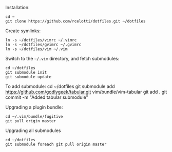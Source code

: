 Installation:

    cd ~
    git clone https://github.com/rcelotti/dotfiles.git ~/dotfiles

Create symlinks:

    ln -s ~/dotfiles/vimrc ~/.vimrc
    ln -s ~/dotfiles/gvimrc ~/.gvimrc
    ln -s ~/dotfiles/vim ~/.vim

Switch to the `~/.vim` directory, and fetch submodules:

    cd ~/dotfiles
    git submodule init
    git submodule update


To add submodule:
    cd ~/dotfiles
    git submodule add https://github.com/godlygeek/tabular.git vim/bundle/vim-tabular
    git add .
    git commit -m "Added tabular submodule"

Upgrading a plugin bundle:
    
    cd ~/.vim/bundle/fugitive
    git pull origin master

Upgrading all submodules

    
    cd ~/dotfiles
    git submodule foreach git pull origin master

